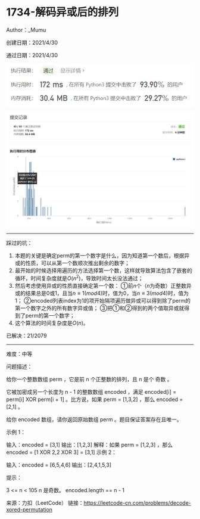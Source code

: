 # 1734-解码异或后的排列

Author：_Mumu

创建日期：2021/4/30

通过日期：2021/4/30

![](https://github.com/Mumulhy/LeetCode/blob/master/1734-解码异或后的排列/通过截图2.jpg)

![](https://github.com/Mumulhy/LeetCode/blob/master/1734-解码异或后的排列/通过截图1.jpg)

*****

踩过的坑：

1. 本题的关键是确定perm的第一个数字是什么，因为知道第一个数后，根据异或的性质，可以从第一个数顺次推出剩余的数字；
2. 最开始的时候选择用遍历的方法选择第一个数，这样就导致算法包含了嵌套的循环，时间复杂度就是$O(n^2)$，导致时间太长没法通过；
3. 然后考虑使用异或的性质直接确定第一个数：
   ①前$n$个（$n$为奇数）正整数异或的结果总是0或1，且当$n\equiv1(mod 4)$时，值为0，当$n\equiv3(mod 4)$时，值为1；
   ②encoded列表index为1的项开始隔项遍历做异或可以得到除了perm的第一个数字之外的所有数字异或值；
   ③把①和②得到的两个值取异或就得到了perm的第一个数字；
4. 这个算法的时间复杂度是$O(n)$。

已解决：21/2079

*****

难度：中等

问题描述：

给你一个整数数组 perm ，它是前 n 个正整数的排列，且 n 是个 奇数 。

它被加密成另一个长度为 n - 1 的整数数组 encoded ，满足 encoded[i] = perm[i] XOR perm[i + 1] 。比方说，如果 perm = [1,3,2] ，那么 encoded = [2,1] 。

给你 encoded 数组，请你返回原始数组 perm 。题目保证答案存在且唯一。

 

示例 1：

输入：encoded = [3,1]
输出：[1,2,3]
解释：如果 perm = [1,2,3] ，那么 encoded = [1 XOR 2,2 XOR 3] = [3,1]
示例 2：

输入：encoded = [6,5,4,6]
输出：[2,4,1,5,3]


提示：

3 <= n < 105
n 是奇数。
encoded.length == n - 1

来源：力扣（LeetCode）
链接：https://leetcode-cn.com/problems/decode-xored-permutation